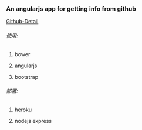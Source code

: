 ### An angularjs app for getting info from github

[Github-Detail](https://github-detail.herokuapp.com/)

###### 使用:

1. bower

2. angularjs 

3. bootstrap

###### 部署:

1. heroku

2. nodejs express
